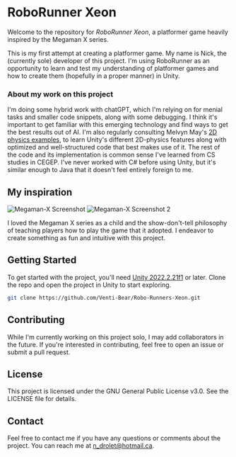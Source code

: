 # RoboRunner Xeon 

Welcome to the repository for _RoboRunner Xeon_, a platformer game heavily inspired by the Megaman X series.

This is my first attempt at creating a platformer game. My name is Nick, the (currently sole) developer of this project. I'm using RoboRunner as an opportunity to learn and test my understanding of platformer games and how to create them (hopefully in a proper manner) in Unity.
### About my work on this project
I'm doing some hybrid work with chatGPT, which I'm relying on for menial tasks and smaller code snippets, along with some debugging. I think it's important to get familiar with this emerging technology and find ways to get the best results out of AI. I'm also regularly consulting Melvyn May's [2D physics examples](https://github.com/Unity-Technologies/PhysicsExamples2D), to learn Unity's different 2D-physics features along with optimized and well-structured code that best makes use of it. The rest of the code and its implementation is common sense I've learned from CS studies in CEGEP. I've never worked with C# before using Unity, but it's similar enough to Java that it doesn't feel entirely foreign to me.

## My inspiration
![Megaman-X Screenshot](https://cdn.mobygames.com/d966a4b0-ab9d-11ed-b9a3-02420a000197.webp) ![Megaman-X Screenshot 2](https://cdn.mobygames.com/3584578c-ab8b-11ed-87ec-02420a00019c.webp)

I loved the Megaman X series as a child and the show-don't-tell philosophy of teaching players how to play the game that it adopted. I endeavor to create something as fun and intuitive with this project.

## Getting Started
To get started with the project, you'll need [Unity 2022.2.21f1](https://unity.com/) or later. Clone the repo and open the project in Unity to start exploring.

```bash
git clone https://github.com/Venti-Bear/Robo-Runners-Xeon.git
```

## Contributing
While I'm currently working on this project solo, I may add collaborators in the future. If you're interested in contributing, feel free to open an issue or submit a pull request.

## License
This project is licensed under the GNU General Public License v3.0. See the LICENSE file for details.

## Contact
Feel free to contact me if you have any questions or comments about the project. You can reach me at n_drolet@hotmail.ca.
